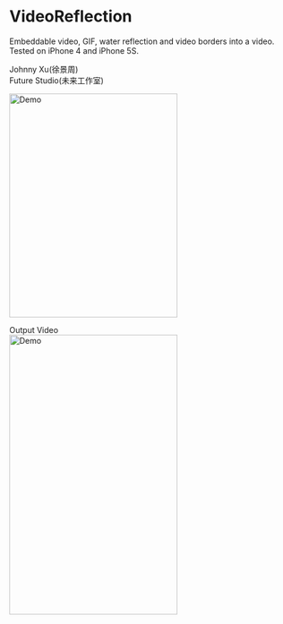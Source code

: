 # VideoReflection
Embeddable video, GIF, water reflection and video borders into a video. Tested on iPhone 4 and iPhone 5S.

Johnny Xu(徐景周)  
Future Studio(未来工作室) 

<img src="https://github.com/xujingzhou/VideoReflection/blob/master/Resource/Demo/EN_640x960_1.png" width = "300" height = "400" alt="Demo" align=center />

Output Video  
<img src="https://github.com/xujingzhou/VideoReflection/blob/master/Resource/Demo/Demo.gif" width = "300" height = "500" alt="Demo" align=center />

